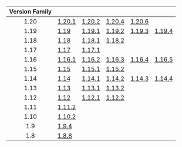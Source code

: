 | Version Family | | | | | |
|:---:|---|---|---|---|---|
| 1.20 | [1.20.1](https://github.com/BaldGang/spigot-build/releases/download/20240525/spigot-1.20.1.jar) | [1.20.2](https://github.com/BaldGang/spigot-build/releases/download/20240525/spigot-1.20.2.jar) | [1.20.4](https://github.com/BaldGang/spigot-build/releases/download/20240525/spigot-1.20.4.jar) | [1.20.6](https://github.com/BaldGang/spigot-build/releases/download/20240525/spigot-1.20.6.jar) | |
| 1.19 | [1.19](https://github.com/BaldGang/spigot-build/releases/download/20240525/spigot-1.19.jar) | [1.19.1](https://github.com/BaldGang/spigot-build/releases/download/20240525/spigot-1.19.1.jar) | [1.19.2](https://github.com/BaldGang/spigot-build/releases/download/20240525/spigot-1.19.2.jar) | [1.19.3](https://github.com/BaldGang/spigot-build/releases/download/20240525/spigot-1.19.3.jar) | [1.19.4](https://github.com/BaldGang/spigot-build/releases/download/20240525/spigot-1.19.4.jar) |
| 1.18 | [1.18](https://github.com/BaldGang/spigot-build/releases/download/20240525/spigot-1.18.jar) | [1.18.1](https://github.com/BaldGang/spigot-build/releases/download/20240525/spigot-1.18.1.jar) | [1.18.2](https://github.com/BaldGang/spigot-build/releases/download/20240525/spigot-1.18.2.jar) | | |
| 1.17 | [1.17](https://github.com/BaldGang/spigot-build/releases/download/20240525/spigot-1.17.jar) | [1.17.1](https://github.com/BaldGang/spigot-build/releases/download/20240525/spigot-1.17.1.jar) | | | |
| 1.16 | [1.16.1](https://github.com/BaldGang/spigot-build/releases/download/20240525/spigot-1.16.1.jar) | [1.16.2](https://github.com/BaldGang/spigot-build/releases/download/20240525/spigot-1.16.2.jar) | [1.16.3](https://github.com/BaldGang/spigot-build/releases/download/20240525/spigot-1.16.3.jar) | [1.16.4](https://github.com/BaldGang/spigot-build/releases/download/20240525/spigot-1.16.4.jar) | [1.16.5](https://github.com/BaldGang/spigot-build/releases/download/20240525/spigot-1.16.5.jar) |
| 1.15 | [1.15](https://github.com/BaldGang/spigot-build/releases/download/20240525/spigot-1.15.jar) | [1.15.1](https://github.com/BaldGang/spigot-build/releases/download/20240525/spigot-1.15.1.jar) | [1.15.2](https://github.com/BaldGang/spigot-build/releases/download/20240525/spigot-1.15.2.jar) | | |
| 1.14 | [1.14](https://github.com/BaldGang/spigot-build/releases/download/20240525/spigot-1.14.jar) | [1.14.1](https://github.com/BaldGang/spigot-build/releases/download/20240525/spigot-1.14.1.jar) | [1.14.2](https://github.com/BaldGang/spigot-build/releases/download/20240525/spigot-1.14.2.jar) | [1.14.3](https://github.com/BaldGang/spigot-build/releases/download/20240525/spigot-1.14.3.jar) | [1.14.4](https://github.com/BaldGang/spigot-build/releases/download/20240525/spigot-1.14.4.jar) |
| 1.13 | [1.13](https://github.com/BaldGang/spigot-build/releases/download/20240525/spigot-1.13.jar) | [1.13.1](https://github.com/BaldGang/spigot-build/releases/download/20240525/spigot-1.13.1.jar) | [1.13.2](https://github.com/BaldGang/spigot-build/releases/download/20240525/spigot-1.13.2.jar) | | |
| 1.12 | [1.12](https://github.com/BaldGang/spigot-build/releases/download/20240525/spigot-1.12.jar) | [1.12.1](https://github.com/BaldGang/spigot-build/releases/download/20240525/spigot-1.12.1.jar) | [1.12.2](https://github.com/BaldGang/spigot-build/releases/download/20240525/spigot-1.12.2.jar) | | |
| 1.11 | [1.11.2](https://github.com/BaldGang/spigot-build/releases/download/20240525/spigot-1.11.2.jar) | | | | |
| 1.10 | [1.10.2](https://github.com/BaldGang/spigot-build/releases/download/20240525/spigot-1.10.2.jar) | | | | |
| 1.9 | [1.9.4](https://github.com/BaldGang/spigot-build/releases/download/20240525/spigot-1.9.4.jar) | | | | |
| 1.8 | [1.8.8](https://github.com/BaldGang/spigot-build/releases/download/20240525/spigot-1.8.8.jar) | | | | |
